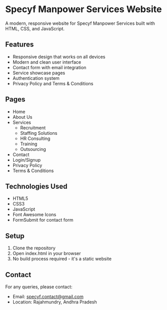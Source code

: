 # Specyf Manpower Services Website

A modern, responsive website for Specyf Manpower Services built with HTML, CSS, and JavaScript.

## Features

- Responsive design that works on all devices
- Modern and clean user interface
- Contact form with email integration
- Service showcase pages
- Authentication system
- Privacy Policy and Terms & Conditions

## Pages

- Home
- About Us
- Services
  - Recruitment
  - Staffing Solutions
  - HR Consulting
  - Training
  - Outsourcing
- Contact
- Login/Signup
- Privacy Policy
- Terms & Conditions

## Technologies Used

- HTML5
- CSS3
- JavaScript
- Font Awesome Icons
- FormSubmit for contact form

## Setup

1. Clone the repository
2. Open index.html in your browser
3. No build process required - it's a static website

## Contact

For any queries, please contact:
- Email: specyf.contact@gmail.com
- Location: Rajahmundry, Andhra Pradesh
